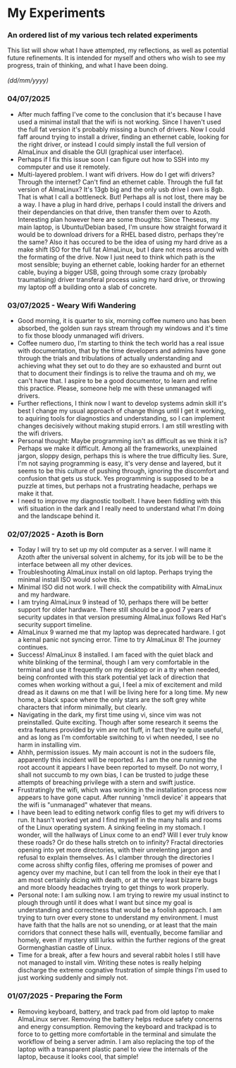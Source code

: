 # My Experiments
### An ordered list of my various tech related experiments
This list will show what I have attempted, my reflections,
as well as potential future refinements. It is intended for
myself and others who wish to see my progress, train of
thinking, and what I have been doing.  
\
*(dd/mm/yyyy)*
### 04/07/2025
- After much faffing I've come to the conclusion that it's
  because I have used a minimal install that the wifi is
  not working. Since I haven't used the full fat version
  it's probably missing a bunch of drivers. Now I could
  faff around trying to install a driver, finding an
  ethernet cable, looking for the right driver, or instead
  I could simply install the full version of AlmaLinux and
  disable the GUI (graphical user interface).
- Perhaps if I fix this issue soon I can figure out how to
  SSH into my commputer and use it remotely.
- Multi-layered problem. I want wifi drivers. How do I get
  wifi drivers? Through the internet? Can't find an
  ethernet cable. Through the full fat version of
  AlmaLinux? It's 13gb big and the only usb drive I own is
  8gb. That is what I call a bottleneck. But! Perhaps all
  is not lost, there may be a way. I have a plug in hard
  drive, perhaps I could install the drivers and their
  dependancies on that drive, then transfer them over to
  Azoth. Interesting plan however here are some thoughts:
  Since Theseus, my main laptop, is Ubuntu/Debian based,
  I'm unsure how straight forward it would be to download drivers  for a RHEL based distro, perhaps they're the same?
  Also it has occured to be the idea of using my hard drive
  as a make shift ISO for the full fat AlmaLinux, but I
  dare not mess around with the formating of the drive.
  Now I just need to think which path is the most sensible;
  buying an ethernet cable, looking harder for an ethernet
  cable, buying a bigger USB, going through some crazy
  (probably traumatising) driver transferal process using my
  hard drive, or throwing my laptop off a building onto a
  slab of concrete.
### 03/07/2025 - Weary Wifi Wandering
- Good morning, it is quarter to six, morning coffee
  numero uno has been absorbed, the golden sun rays stream
  through my windows and it's time to fix those bloody
  unmanaged wifi drivers.
- Coffee numero duo, I'm starting to think the tech world
  has a real issue with documentation, that by the time
  developers and admins have gone through the trials and
  tribulations of actually understanding and achieving what
  they set out to do they are so exhausted and burnt out
  that to document their findings is to relive the trauma
  and oh my, we can't have that.
  I aspire to be a good documentor, to learn and refine
  this practice. Please, someone help me with these
  unmanaged wifi drivers.
- Further reflections, I think now I want to develop
  systems admin skill it's best I change my usual approach
  of change things until I get it working, to aquiring
  tools for diagnostics and understanding, so I can
  implement changes decisively without making stupid
  errors. I am still wrestling with the wifi drivers.
- Personal thought: Maybe programming isn't as difficult
  as we think it is? Perhaps we make it difficult. Among
  all the frameworks, unexplained jargon, sloppy design,
  perhaps this is where the true difficulty lies. Sure, I'm
  not saying programming is easy, it's very dense and
  layered, but it seems to be this culture of pushing
  through, ignoring the discomfort and confusion that gets
  us stuck. Yes programming is supposed to be a puzzle at
  times, but perhaps not a frustrating headache, perhaps we
  make it that.
- I need to improve my diagnostic toolbelt. I have been
  fiddling with this wifi situation in the dark and I
  really need to understand what I'm doing and the
  landscape behind it.
### 02/07/2025 - Azoth is Born
- Today I will try to set up my old computer as a server.
  I will name it Azoth after the universal solvent in
  alchemy, for its job will be to be the interface between
  all my other devices.
- Troubleshooting AlmaLinux install on old laptop. Perhaps
  trying the minimal install ISO would solve this.
- Minimal ISO did not work. I will check the compatibility
  with AlmaLinux and my hardware.
- I am trying AlmaLinux 9 instead of 10, perhaps there will
  be better support for older hardware. There still should
  be a good 7 years of security updates in that version
  presuming AlmaLinux follows Red Hat's security support
  timeline.
- AlmaLinux 9 warned me that my laptop was deprecated
  hardware. I got a kernal panic not syncing error. Time to
  try AlmaLinux 8! The journey continues.
- Success! AlmaLinux 8 installed. I am faced with the quiet
  black and white blinking of the terminal, though I am
  very comfortable in the terminal and use it frequently
  on my desktop or in a tty when needed, being confronted
  with this stark potential yet lack of direction that
  comes when working without a gui, I feel a mix of
  excitement and mild dread as it dawns on me that I will
  be living here for a long time. My new home, a black
  space where the only stars are the soft grey white
  characters that inform minimally, but clearly.
- Navigating in the dark, my first time using vi, since
  vim was not preinstalled. Quite exciting. Though after
  some research it seems the extra features provided by
  vim are not fluff, in fact they're quite useful, and as
  long as I'm comfortable switching to vi when needed, I
  see no harm in installing vim.
- Ahhh, permission issues. My main account is not in the
  sudoers file, apparently this incident will be reported.
  As I am the one running the root account it appears I
  have been reported to myself. Do not worry, I shall not
  succumb to my own bias, I can be trusted to judge these
  attempts of breaching privilege with a stern and swift
  justice.
- Frustratingly the wifi, which was working in the
  installation process now appears to have gone caput.
  After running 'nmcli device' it appears that the wifi
  is "unmanaged" whatever that means.
- I have been lead to editing network config files to get
  my wifi drivers to run. It hasn't worked yet and I find
  myself in the many halls and rooms of the Linux operating
  system. A sinking feeling in my stomach. I wonder, will
  the hallways of Linux come to an end? Will I ever truly
  know these roads? Or do these halls stretch on to
  infinity? Fractal directories opening into yet more
  directories, with their unrelenting jargon and refusal
  to explain themselves.
  As I clamber through the directories I come across
  shifty config files, offering me promises of power
  and agency over my machine, but I can tell from the
  look in their eye that I am most certainly dicing with
  death, or at the very least bizarre bugs and more
  bloody headaches trying to get things to work properly.
- Personal note: I am sulking now. I am trying to rewire
  my usual instinct to plough through until it does what I
  want but since my goal is understanding and correctness
  that would be a foolish approach. I am trying to turn
  over every stone to understand my environment. I must
  have faith that the halls are not so unending, or at
  least that the main corridors that connect these halls
  will, eventually, become familiar and homely, even if
  mystery still lurks within the further regions of the
  great Gormenghastian castle of Linux.
- Time for a break, after a few hours and several rabbit
  holes I still have not managed to install vim. Writing
  these notes is really helping discharge the extreme
  cognative frustration of simple things I'm used to just
  working suddenly and simply not.
### 01/07/2025 - Preparing the Form
- Removing keyboard, battery, and track pad from old laptop
  to make AlmaLinux server. Removing the battery helps
  reduce safety concerns and energy consumption. Removing
  the keyboard and trackpad is to force to to getting more
  comfortable in the terminal and simulate the workflow of
  being a server admin.
  I am also replacing the top of the laptop with a
  transparent plastic panel to view the internals of the
  laptop, because it looks cool, that simple!

